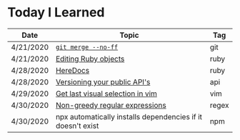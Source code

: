 # Today I Learned

| Date | Topic | Tag |
| --- | --- | --- |
| 4/21/2020 | [`git merge --no-ff`](files/2020_04_21_no-ff.md) | git |
| 4/21/2020 | [Editing Ruby objects](files/2020_04_21_ruby-object.md) | ruby |
| 4/28/2020 | [HereDocs](files/2020_04_28_here-docs.md) | ruby |
| 4/28/2020 | [Versioning your public API's](files/2020_04_28_version_public_apis.md) | api |
| 4/29/2020 | [Get last visual selection in vim](files/2020_04_29_last-selection.md) | vim |
| 4/30/2020 | [Non-greedy regular expressions](files/2020_04_30_non-greedy-regex.md) | regex |
| 4/30/2020 | npx automatically installs dependencies if it doesn't exist | npm |
